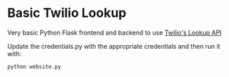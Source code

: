 # Basic Twilio Lookup

Very basic Python Flask frontend and backend to use [Twilio\'s Lookup API](https://www.twilio.com/docs/lookup "Lookup API")

Update the credentials.py with the appropriate credentials and then run it with:

`python website.py`